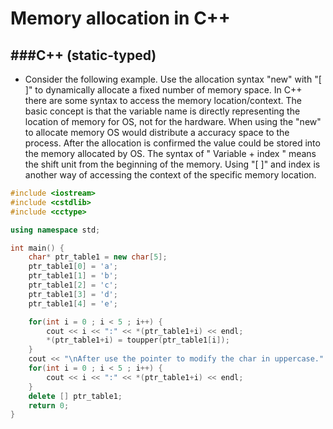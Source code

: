 # Memory allocation in C++

<script type="text/javascript" src="../js/general.js"></script>

###C++ (static-typed)
---

* Consider the following example. Use the allocation syntax "new" with "[ ]" to dynamically allocate a fixed number of memory space. In C++ there are some syntax to access the memory location/context. The basic concept is that the variable name is directly representing the location of memory for OS, not for the hardware. When using the "new" to allocate memory OS would distribute a accuracy space to the process. After the allocation is confirmed the value could be stored into the memory allocated by OS. The syntax of " Variable + index " means the shift unit from the beginning of the memory. Using "[ ]" and index is another way of accessing the context of the specific memory location.

```cpp
#include <iostream>
#include <cstdlib>
#include <cctype>

using namespace std;

int main() {
    char* ptr_table1 = new char[5];
    ptr_table1[0] = 'a';
    ptr_table1[1] = 'b';
    ptr_table1[2] = 'c';
    ptr_table1[3] = 'd';
    ptr_table1[4] = 'e';

    for(int i = 0 ; i < 5 ; i++) {
        cout << i << ":" << *(ptr_table1+i) << endl;
        *(ptr_table1+i) = toupper(ptr_table1[i]);
    }
    cout << "\nAfter use the pointer to modify the char in uppercase." << endl;
    for(int i = 0 ; i < 5 ; i++) {
        cout << i << ":" << *(ptr_table1+i) << endl;
    }
    delete [] ptr_table1;
    return 0;
}
```